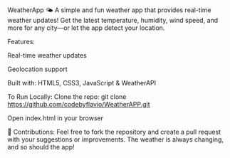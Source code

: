 WeatherApp 🌤️
A simple and fun weather app that provides real-time weather updates! Get the latest temperature, humidity, wind speed, and more for any city—or let the app detect your location.

Features:

Real-time weather updates

Geolocation support

Built with:
HTML5, CSS3, JavaScript & WeatherAPI

To Run Locally:
Clone the repo: git clone https://github.com/codebyflavio/WeatherAPP.git

Open index.html in your browser

💬 Contributions:
Feel free to fork the repository and create a pull request with your suggestions or improvements. The weather is always changing, and so should the app!
